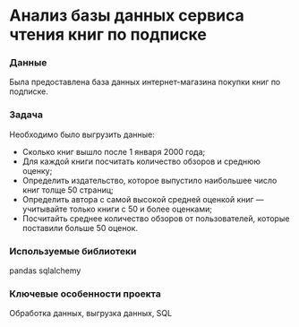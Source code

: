 # Анализ базы данных сервиса чтения книг по подписке

### Данные

Была предоставлена база данных интернет-магазина покупки книг по подписке. 

### Задача

Необходимо было выгрузить данные:
- Сколько книг вышло после 1 января 2000 года;
- Для каждой книги посчитать количество обзоров и среднюю оценку;
- Определить издательство, которое выпустило наибольшее число книг толще 50 страниц;
- Определить автора с самой высокой средней оценкой книг — учитывайте только книги с 50 и более оценками;
- Посчитайть среднее количество обзоров от пользователей, которые поставили больше 50 оценок.

### Используемые библиотеки

pandas
sqlalchemy

### Ключевые особенности проекта

Обработка данных, выгрузка данных, SQL
